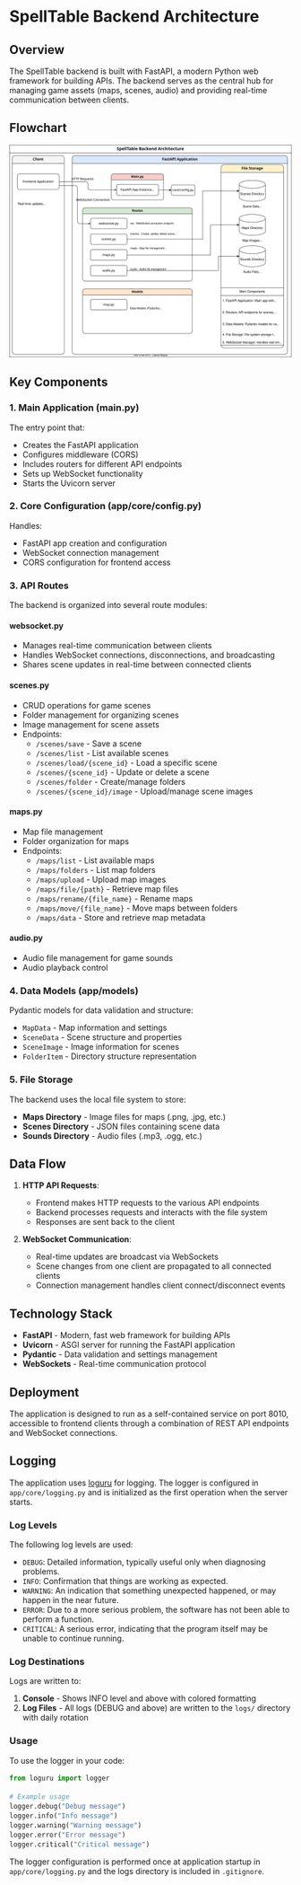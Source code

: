 # SpellTable Backend Architecture

## Overview

The SpellTable backend is built with FastAPI, a modern Python web framework for building APIs. The backend serves as the central hub for managing game assets (maps, scenes, audio) and providing real-time communication between clients.

## Flowchart

![Flowchart](./backend_flow.drawio.svg)

## Key Components

### 1. Main Application (main.py)

The entry point that:

- Creates the FastAPI application
- Configures middleware (CORS)
- Includes routers for different API endpoints
- Sets up WebSocket functionality
- Starts the Uvicorn server

### 2. Core Configuration (app/core/config.py)

Handles:

- FastAPI app creation and configuration
- WebSocket connection management
- CORS configuration for frontend access

### 3. API Routes

The backend is organized into several route modules:

#### websocket.py

- Manages real-time communication between clients
- Handles WebSocket connections, disconnections, and broadcasting
- Shares scene updates in real-time between connected clients

#### scenes.py

- CRUD operations for game scenes
- Folder management for organizing scenes
- Image management for scene assets
- Endpoints:
  - `/scenes/save` - Save a scene
  - `/scenes/list` - List available scenes
  - `/scenes/load/{scene_id}` - Load a specific scene
  - `/scenes/{scene_id}` - Update or delete a scene
  - `/scenes/folder` - Create/manage folders
  - `/scenes/{scene_id}/image` - Upload/manage scene images

#### maps.py

- Map file management
- Folder organization for maps
- Endpoints:
  - `/maps/list` - List available maps
  - `/maps/folders` - List map folders
  - `/maps/upload` - Upload map images
  - `/maps/file/{path}` - Retrieve map files
  - `/maps/rename/{file_name}` - Rename maps
  - `/maps/move/{file_name}` - Move maps between folders
  - `/maps/data` - Store and retrieve map metadata

#### audio.py

- Audio file management for game sounds
- Audio playback control

### 4. Data Models (app/models)

Pydantic models for data validation and structure:

- `MapData` - Map information and settings
- `SceneData` - Scene structure and properties
- `SceneImage` - Image information for scenes
- `FolderItem` - Directory structure representation

### 5. File Storage

The backend uses the local file system to store:

- **Maps Directory** - Image files for maps (.png, .jpg, etc.)
- **Scenes Directory** - JSON files containing scene data
- **Sounds Directory** - Audio files (.mp3, .ogg, etc.)

## Data Flow

1. **HTTP API Requests**:
   - Frontend makes HTTP requests to the various API endpoints
   - Backend processes requests and interacts with the file system
   - Responses are sent back to the client

2. **WebSocket Communication**:
   - Real-time updates are broadcast via WebSockets
   - Scene changes from one client are propagated to all connected clients
   - Connection management handles client connect/disconnect events

## Technology Stack

- **FastAPI** - Modern, fast web framework for building APIs
- **Uvicorn** - ASGI server for running the FastAPI application
- **Pydantic** - Data validation and settings management
- **WebSockets** - Real-time communication protocol

## Deployment

The application is designed to run as a self-contained service on port 8010, accessible to frontend clients through a combination of REST API endpoints and WebSocket connections.

## Logging

The application uses [loguru](https://github.com/Delgan/loguru) for logging. The logger is configured in `app/core/logging.py` and is initialized as the first operation when the server starts.

### Log Levels

The following log levels are used:

- `DEBUG`: Detailed information, typically useful only when diagnosing problems.
- `INFO`: Confirmation that things are working as expected.
- `WARNING`: An indication that something unexpected happened, or may happen in the near future.
- `ERROR`: Due to a more serious problem, the software has not been able to perform a function.
- `CRITICAL`: A serious error, indicating that the program itself may be unable to continue running.

### Log Destinations

Logs are written to:

1. **Console** - Shows INFO level and above with colored formatting
2. **Log Files** - All logs (DEBUG and above) are written to the `logs/` directory with daily rotation

### Usage

To use the logger in your code:

```python
from loguru import logger

# Example usage
logger.debug("Debug message")
logger.info("Info message")
logger.warning("Warning message")
logger.error("Error message")
logger.critical("Critical message")
```

The logger configuration is performed once at application startup in `app/core/logging.py` and the logs directory is included in `.gitignore`.
